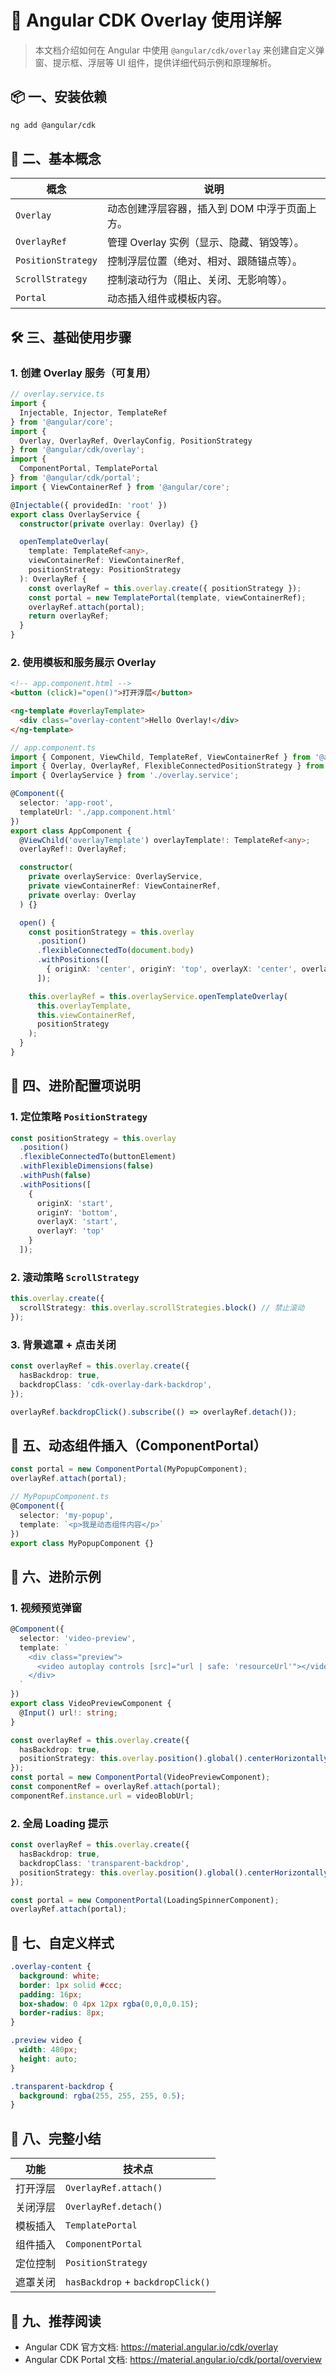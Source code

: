 
# 📘 Angular CDK Overlay 使用详解

> 本文档介绍如何在 Angular 中使用 `@angular/cdk/overlay` 来创建自定义弹窗、提示框、浮层等 UI 组件，提供详细代码示例和原理解析。

## 📦 一、安装依赖

```bash
ng add @angular/cdk
```

## 🧠 二、基本概念

| 概念 | 说明 |
|------|------|
| `Overlay` | 动态创建浮层容器，插入到 DOM 中浮于页面上方。 |
| `OverlayRef` | 管理 Overlay 实例（显示、隐藏、销毁等）。 |
| `PositionStrategy` | 控制浮层位置（绝对、相对、跟随锚点等）。 |
| `ScrollStrategy` | 控制滚动行为（阻止、关闭、无影响等）。 |
| `Portal` | 动态插入组件或模板内容。 |

## 🛠️ 三、基础使用步骤

### 1. 创建 Overlay 服务（可复用）

```ts
// overlay.service.ts
import {
  Injectable, Injector, TemplateRef
} from '@angular/core';
import {
  Overlay, OverlayRef, OverlayConfig, PositionStrategy
} from '@angular/cdk/overlay';
import {
  ComponentPortal, TemplatePortal
} from '@angular/cdk/portal';
import { ViewContainerRef } from '@angular/core';

@Injectable({ providedIn: 'root' })
export class OverlayService {
  constructor(private overlay: Overlay) {}

  openTemplateOverlay(
    template: TemplateRef<any>,
    viewContainerRef: ViewContainerRef,
    positionStrategy: PositionStrategy
  ): OverlayRef {
    const overlayRef = this.overlay.create({ positionStrategy });
    const portal = new TemplatePortal(template, viewContainerRef);
    overlayRef.attach(portal);
    return overlayRef;
  }
}
```

### 2. 使用模板和服务展示 Overlay

```html
<!-- app.component.html -->
<button (click)="open()">打开浮层</button>

<ng-template #overlayTemplate>
  <div class="overlay-content">Hello Overlay!</div>
</ng-template>
```

```ts
// app.component.ts
import { Component, ViewChild, TemplateRef, ViewContainerRef } from '@angular/core';
import { Overlay, OverlayRef, FlexibleConnectedPositionStrategy } from '@angular/cdk/overlay';
import { OverlayService } from './overlay.service';

@Component({
  selector: 'app-root',
  templateUrl: './app.component.html'
})
export class AppComponent {
  @ViewChild('overlayTemplate') overlayTemplate!: TemplateRef<any>;
  overlayRef!: OverlayRef;

  constructor(
    private overlayService: OverlayService,
    private viewContainerRef: ViewContainerRef,
    private overlay: Overlay
  ) {}

  open() {
    const positionStrategy = this.overlay
      .position()
      .flexibleConnectedTo(document.body)
      .withPositions([
        { originX: 'center', originY: 'top', overlayX: 'center', overlayY: 'top' }
      ]);

    this.overlayRef = this.overlayService.openTemplateOverlay(
      this.overlayTemplate,
      this.viewContainerRef,
      positionStrategy
    );
  }
}
```

## 🔧 四、进阶配置项说明

### 1. 定位策略 `PositionStrategy`

```ts
const positionStrategy = this.overlay
  .position()
  .flexibleConnectedTo(buttonElement)
  .withFlexibleDimensions(false)
  .withPush(false)
  .withPositions([
    {
      originX: 'start',
      originY: 'bottom',
      overlayX: 'start',
      overlayY: 'top'
    }
  ]);
```

### 2. 滚动策略 `ScrollStrategy`

```ts
this.overlay.create({
  scrollStrategy: this.overlay.scrollStrategies.block() // 禁止滚动
});
```

### 3. 背景遮罩 + 点击关闭

```ts
const overlayRef = this.overlay.create({
  hasBackdrop: true,
  backdropClass: 'cdk-overlay-dark-backdrop',
});

overlayRef.backdropClick().subscribe(() => overlayRef.detach());
```

## 🔁 五、动态组件插入（ComponentPortal）

```ts
const portal = new ComponentPortal(MyPopupComponent);
overlayRef.attach(portal);
```

```ts
// MyPopupComponent.ts
@Component({
  selector: 'my-popup',
  template: `<p>我是动态组件内容</p>`
})
export class MyPopupComponent {}
```

## 🚀 六、进阶示例

### 1. 视频预览弹窗

```ts
@Component({
  selector: 'video-preview',
  template: `
    <div class="preview">
      <video autoplay controls [src]="url | safe: 'resourceUrl'"></video>
    </div>
  `
})
export class VideoPreviewComponent {
  @Input() url!: string;
}
```

```ts
const overlayRef = this.overlay.create({
  hasBackdrop: true,
  positionStrategy: this.overlay.position().global().centerHorizontally().centerVertically()
});
const portal = new ComponentPortal(VideoPreviewComponent);
const componentRef = overlayRef.attach(portal);
componentRef.instance.url = videoBlobUrl;
```

### 2. 全局 Loading 提示

```ts
const overlayRef = this.overlay.create({
  hasBackdrop: true,
  backdropClass: 'transparent-backdrop',
  positionStrategy: this.overlay.position().global().centerHorizontally().centerVertically()
});

const portal = new ComponentPortal(LoadingSpinnerComponent);
overlayRef.attach(portal);
```

## 🎯 七、自定义样式

```css
.overlay-content {
  background: white;
  border: 1px solid #ccc;
  padding: 16px;
  box-shadow: 0 4px 12px rgba(0,0,0,0.15);
  border-radius: 8px;
}

.preview video {
  width: 480px;
  height: auto;
}

.transparent-backdrop {
  background: rgba(255, 255, 255, 0.5);
}
```

## 🧪 八、完整小结

| 功能 | 技术点 |
|------|--------|
| 打开浮层 | `OverlayRef.attach()` |
| 关闭浮层 | `OverlayRef.detach()` |
| 模板插入 | `TemplatePortal` |
| 组件插入 | `ComponentPortal` |
| 定位控制 | `PositionStrategy` |
| 遮罩关闭 | `hasBackdrop` + `backdropClick()` |

## 📎 九、推荐阅读

- Angular CDK 官方文档: https://material.angular.io/cdk/overlay
- Angular CDK Portal 文档: https://material.angular.io/cdk/portal/overview
